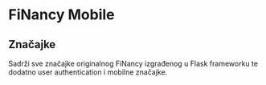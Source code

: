 # FiNancy Mobile

## Značajke

Sadrži sve značajke originalnog FiNancy izgrađenog u Flask frameworku te dodatno user authentication i mobilne značajke.
